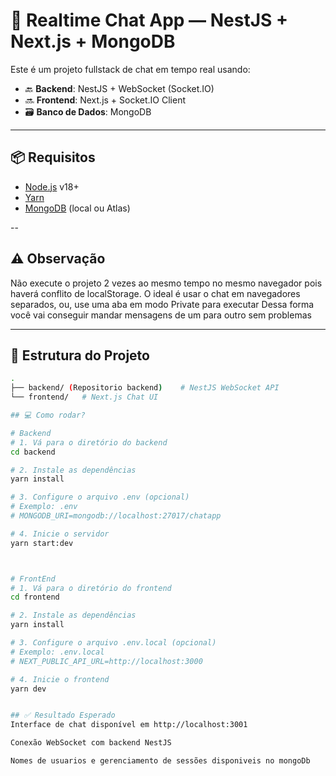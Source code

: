 # 💬 Realtime Chat App — NestJS + Next.js + MongoDB

Este é um projeto fullstack de chat em tempo real usando:

- 🔙 **Backend**: NestJS + WebSocket (Socket.IO)
- 🔜 **Frontend**: Next.js + Socket.IO Client
- 🗃️ **Banco de Dados**: MongoDB

---

## 📦 Requisitos

- [Node.js](https://nodejs.org/) v18+
- [Yarn](https://yarnpkg.com/)
- [MongoDB](https://www.mongodb.com/) (local ou Atlas)


-- 

## ⚠️ Observação
Não execute o projeto 2 vezes ao mesmo tempo no mesmo navegador pois haverá conflito de localStorage. 
O ideal é usar o chat em navegadores separados, ou, use uma aba em modo Private para executar
Dessa forma você vai conseguir mandar mensagens de um para outro sem problemas 


---

## 📁 Estrutura do Projeto

```bash
.
├── backend/ (Repositorio backend)    # NestJS WebSocket API
└── frontend/   # Next.js Chat UI

## 💻 Como rodar?

# Backend
# 1. Vá para o diretório do backend
cd backend

# 2. Instale as dependências
yarn install

# 3. Configure o arquivo .env (opcional)
# Exemplo: .env
# MONGODB_URI=mongodb://localhost:27017/chatapp

# 4. Inicie o servidor
yarn start:dev



# FrontEnd
# 1. Vá para o diretório do frontend
cd frontend

# 2. Instale as dependências
yarn install

# 3. Configure o arquivo .env.local (opcional)
# Exemplo: .env.local
# NEXT_PUBLIC_API_URL=http://localhost:3000

# 4. Inicie o frontend
yarn dev


## ✅ Resultado Esperado
Interface de chat disponível em http://localhost:3001

Conexão WebSocket com backend NestJS

Nomes de usuarios e gerenciamento de sessões disponiveis no mongoDb
